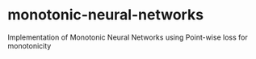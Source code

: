 # monotonic-neural-networks
Implementation of Monotonic Neural Networks using Point-wise loss for monotonicity
